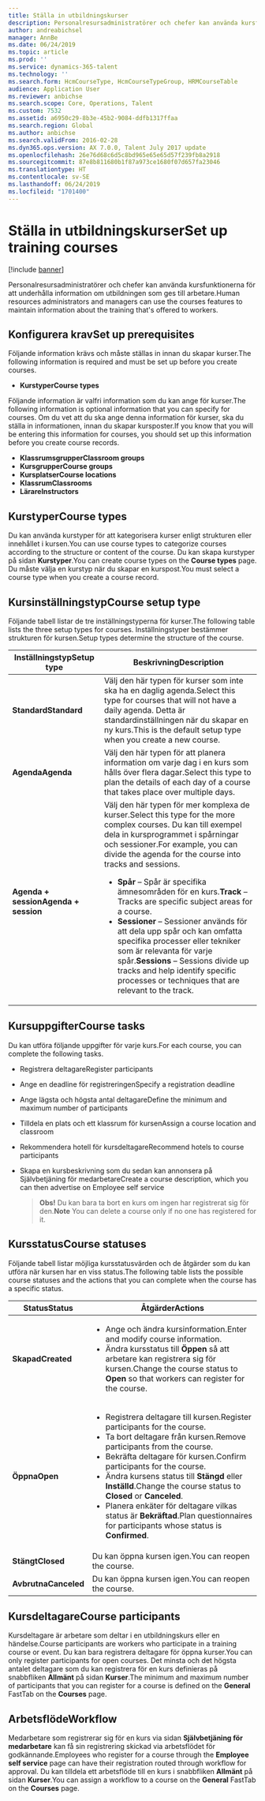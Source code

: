 ```yaml
---
title: Ställa in utbildningskurser
description: Personalresursadministratörer och chefer kan använda kursfunktionerna för att underhålla information om utbildningen som ges till arbetare.
author: andreabichsel
manager: AnnBe
ms.date: 06/24/2019
ms.topic: article
ms.prod: ''
ms.service: dynamics-365-talent
ms.technology: ''
ms.search.form: HcmCourseType, HcmCourseTypeGroup, HRMCourseTable
audience: Application User
ms.reviewer: anbichse
ms.search.scope: Core, Operations, Talent
ms.custom: 7532
ms.assetid: a6950c29-8b3e-45b2-9084-ddfb1317ffaa
ms.search.region: Global
ms.author: anbichse
ms.search.validFrom: 2016-02-28
ms.dyn365.ops.version: AX 7.0.0, Talent July 2017 update
ms.openlocfilehash: 26e76d68c6d5c8bd965e65e65d57f239fb8a2918
ms.sourcegitcommit: 87e8b811680b1f87a973ce1680f07d657fa23046
ms.translationtype: HT
ms.contentlocale: sv-SE
ms.lasthandoff: 06/24/2019
ms.locfileid: "1701400"
---
```

# <a name="set-up-training-courses"></a><span data-ttu-id="77f58-103">Ställa in utbildningskurser</span><span class="sxs-lookup"><span data-stu-id="77f58-103">Set up training courses</span></span>

[!include [banner](includes/banner.md)]

<span data-ttu-id="77f58-104">Personalresursadministratörer och chefer kan använda kursfunktionerna för att underhålla information om utbildningen som ges till arbetare.</span><span class="sxs-lookup"><span data-stu-id="77f58-104">Human resources administrators and managers can use the courses features to maintain information about the training that's offered to workers.</span></span>

 <a name="set-up-prerequisites"></a><span data-ttu-id="77f58-105"> Konfigurera krav</span><span class="sxs-lookup"><span data-stu-id="77f58-105">Set up prerequisites</span></span>
---------------------

<span data-ttu-id="77f58-106">Följande information krävs och måste ställas in innan du skapar kurser.</span><span class="sxs-lookup"><span data-stu-id="77f58-106">The following information is required and must be set up before you create courses.</span></span>
-   <span data-ttu-id="77f58-107">**Kurstyper**</span><span class="sxs-lookup"><span data-stu-id="77f58-107">**Course types**</span></span>

<span data-ttu-id="77f58-108">Följande information är valfri information som du kan ange för kurser.</span><span class="sxs-lookup"><span data-stu-id="77f58-108">The following information is optional information that you can specify for courses.</span></span> <span data-ttu-id="77f58-109">Om du vet att du ska ange denna information för kurser, ska du ställa in informationen, innan du skapar kursposter.</span><span class="sxs-lookup"><span data-stu-id="77f58-109">If you know that you will be entering this information for courses, you should set up this information before you create course records.</span></span>
-   <span data-ttu-id="77f58-110">**Klassrumsgrupper**</span><span class="sxs-lookup"><span data-stu-id="77f58-110">**Classroom groups**</span></span>
-   <span data-ttu-id="77f58-111">**Kursgrupper**</span><span class="sxs-lookup"><span data-stu-id="77f58-111">**Course groups**</span></span>
-   <span data-ttu-id="77f58-112">**Kursplatser**</span><span class="sxs-lookup"><span data-stu-id="77f58-112">**Course locations**</span></span>
-   <span data-ttu-id="77f58-113">**Klassrum**</span><span class="sxs-lookup"><span data-stu-id="77f58-113">**Classrooms**</span></span>
-   <span data-ttu-id="77f58-114">**Lärare**</span><span class="sxs-lookup"><span data-stu-id="77f58-114">**Instructors**</span></span>

## <a name="course-types"></a><span data-ttu-id="77f58-115">Kurstyper</span><span class="sxs-lookup"><span data-stu-id="77f58-115">Course types</span></span>
<span data-ttu-id="77f58-116">Du kan använda kurstyper för att kategorisera kurser enligt strukturen eller innehållet i kursen.</span><span class="sxs-lookup"><span data-stu-id="77f58-116">You can use course types to categorize courses according to the structure or content of the course.</span></span> <span data-ttu-id="77f58-117">Du kan skapa kurstyper på sidan **Kurstyper**.</span><span class="sxs-lookup"><span data-stu-id="77f58-117">You can create course types on the **Course types** page.</span></span> <span data-ttu-id="77f58-118">Du måste välja en kurstyp när du skapar en kurspost.</span><span class="sxs-lookup"><span data-stu-id="77f58-118">You must select a course type when you create a course record.</span></span>

## <a name="course-setup-type"></a><span data-ttu-id="77f58-119">Kursinställningstyp</span><span class="sxs-lookup"><span data-stu-id="77f58-119">Course setup type</span></span>
<span data-ttu-id="77f58-120">Följande tabell listar de tre inställningstyperna för kurser.</span><span class="sxs-lookup"><span data-stu-id="77f58-120">The following table lists the three setup types for courses.</span></span> <span data-ttu-id="77f58-121">Inställningstyper bestämmer strukturen för kursen.</span><span class="sxs-lookup"><span data-stu-id="77f58-121">Setup types determine the structure of the course.</span></span>

<table>
<thead>
<tr class="header">
<th><span data-ttu-id="77f58-122">Inställningstyp</span><span class="sxs-lookup"><span data-stu-id="77f58-122">Setup type</span></span></th>
<th><span data-ttu-id="77f58-123">Beskrivning</span><span class="sxs-lookup"><span data-stu-id="77f58-123">Description</span></span></th>
</tr>
</thead>
<tbody>
<tr class="odd">
<td><span data-ttu-id="77f58-124"><strong>Standard</strong></span><span class="sxs-lookup"><span data-stu-id="77f58-124"><strong>Standard</strong></span></span></td>
<td><span data-ttu-id="77f58-125">Välj den här typen för kurser som inte ska ha en daglig agenda.</span><span class="sxs-lookup"><span data-stu-id="77f58-125">Select this type for courses that will not have a daily agenda.</span></span> <span data-ttu-id="77f58-126">Detta är standardinställningen när du skapar en ny kurs.</span><span class="sxs-lookup"><span data-stu-id="77f58-126">This is the default setup type when you create a new course.</span></span></td>
</tr>
<tr class="even">
<td><span data-ttu-id="77f58-127"><strong>Agenda</strong></span><span class="sxs-lookup"><span data-stu-id="77f58-127"><strong>Agenda</strong></span></span></td>
<td><span data-ttu-id="77f58-128">Välj den här typen för att planera information om varje dag i en kurs som hålls över flera dagar.</span><span class="sxs-lookup"><span data-stu-id="77f58-128">Select this type to plan the details of each day of a course that takes place over multiple days.</span></span></td>
</tr>
<tr class="odd">
<td><span data-ttu-id="77f58-129"><strong>Agenda + session</strong></span><span class="sxs-lookup"><span data-stu-id="77f58-129"><strong>Agenda + session</strong></span></span></td>
<td><span data-ttu-id="77f58-130">Välj den här typen för mer komplexa de kurser.</span><span class="sxs-lookup"><span data-stu-id="77f58-130">Select this type for the more complex courses.</span></span> <span data-ttu-id="77f58-131">Du kan till exempel dela in kursprogrammet i spårningar och sessioner.</span><span class="sxs-lookup"><span data-stu-id="77f58-131">For example, you can divide the agenda for the course into tracks and sessions.</span></span>
<ul>
<li><span data-ttu-id="77f58-132"><strong>Spår</strong> – Spår är specifika ämnesområden för en kurs.</span><span class="sxs-lookup"><span data-stu-id="77f58-132"><strong>Track</strong> – Tracks are specific subject areas for a course.</span></span></li>
<li><span data-ttu-id="77f58-133"><strong>Sessioner</strong> – Sessioner används för att dela upp spår och kan omfatta specifika processer eller tekniker som är relevanta för varje spår.</span><span class="sxs-lookup"><span data-stu-id="77f58-133"><strong>Sessions</strong> – Sessions divide up tracks and help identify specific processes or techniques that are relevant to the track.</span></span></li>
</ul></td>
</tr>
</tbody>
</table>

## <a name="course-tasks"></a><span data-ttu-id="77f58-134">Kursuppgifter</span><span class="sxs-lookup"><span data-stu-id="77f58-134">Course tasks</span></span>
<span data-ttu-id="77f58-135">Du kan utföra följande uppgifter för varje kurs.</span><span class="sxs-lookup"><span data-stu-id="77f58-135">For each course, you can complete the following tasks.</span></span>
- <span data-ttu-id="77f58-136">Registrera deltagare</span><span class="sxs-lookup"><span data-stu-id="77f58-136">Register participants</span></span>
- <span data-ttu-id="77f58-137">Ange en deadline för registreringen</span><span class="sxs-lookup"><span data-stu-id="77f58-137">Specify a registration deadline</span></span>
- <span data-ttu-id="77f58-138">Ange lägsta och högsta antal deltagare</span><span class="sxs-lookup"><span data-stu-id="77f58-138">Define the minimum and maximum number of participants</span></span>
- <span data-ttu-id="77f58-139">Tilldela en plats och ett klassrum för kursen</span><span class="sxs-lookup"><span data-stu-id="77f58-139">Assign a course location and classroom</span></span>
- <span data-ttu-id="77f58-140">Rekommendera hotell för kursdeltagare</span><span class="sxs-lookup"><span data-stu-id="77f58-140">Recommend hotels to course participants</span></span>
- <span data-ttu-id="77f58-141">Skapa en kursbeskrivning som du sedan kan annonsera på Självbetjäning för medarbetare</span><span class="sxs-lookup"><span data-stu-id="77f58-141">Create a course description, which you can then advertise on Employee self service</span></span>

  ><span data-ttu-id="77f58-142">**Obs!** Du kan bara ta bort en kurs om ingen har registrerat sig för den.</span><span class="sxs-lookup"><span data-stu-id="77f58-142">**Note** You can delete a course only if no one has registered for it.</span></span> 

## <a name="course-statuses"></a><span data-ttu-id="77f58-143">Kursstatus</span><span class="sxs-lookup"><span data-stu-id="77f58-143">Course statuses</span></span>
<span data-ttu-id="77f58-144">Följande tabell listar möjliga kursstatusvärden och de åtgärder som du kan utföra när kursen har en viss status.</span><span class="sxs-lookup"><span data-stu-id="77f58-144">The following table lists the possible course statuses and the actions that you can complete when the course has a specific status.</span></span>

<table>
<thead>
<tr class="header">
<th><span data-ttu-id="77f58-145">Status</span><span class="sxs-lookup"><span data-stu-id="77f58-145">Status</span></span></th>
<th><span data-ttu-id="77f58-146">Åtgärder</span><span class="sxs-lookup"><span data-stu-id="77f58-146">Actions</span></span></th>
</tr>
</thead>
<tbody>
<tr class="odd">
<td><span data-ttu-id="77f58-147"><strong>Skapad</strong></span><span class="sxs-lookup"><span data-stu-id="77f58-147"><strong>Created</strong></span></span></td>
<td><ul>
<li><span data-ttu-id="77f58-148">Ange och ändra kursinformation.</span><span class="sxs-lookup"><span data-stu-id="77f58-148">Enter and modify course information.</span></span></li>
<li><span data-ttu-id="77f58-149">Ändra kursstatus till <strong>Öppen</strong> så att arbetare kan registrera sig för kursen.</span><span class="sxs-lookup"><span data-stu-id="77f58-149">Change the course status to <strong>Open</strong> so that workers can register for the course.</span></span></li>
</ul></td>
</tr>
<tr class="even">
<td><span data-ttu-id="77f58-150"><strong>Öppna</strong></span><span class="sxs-lookup"><span data-stu-id="77f58-150"><strong>Open</strong></span></span></td>
<td><ul>
<li><span data-ttu-id="77f58-151">Registrera deltagare till kursen.</span><span class="sxs-lookup"><span data-stu-id="77f58-151">Register participants for the course.</span></span></li>
<li><span data-ttu-id="77f58-152">Ta bort deltagare från kursen.</span><span class="sxs-lookup"><span data-stu-id="77f58-152">Remove participants from the course.</span></span></li>
<li><span data-ttu-id="77f58-153">Bekräfta deltagare för kursen.</span><span class="sxs-lookup"><span data-stu-id="77f58-153">Confirm participants for the course.</span></span></li>
<li><span data-ttu-id="77f58-154">Ändra kursens status till <strong>Stängd</strong> eller <strong>Inställd</strong>.</span><span class="sxs-lookup"><span data-stu-id="77f58-154">Change the course status to <strong>Closed</strong> or <strong>Canceled</strong>.</span></span></li>
<li><span data-ttu-id="77f58-155">Planera enkäter för deltagare vilkas status är <strong>Bekräftad</strong>.</span><span class="sxs-lookup"><span data-stu-id="77f58-155">Plan questionnaires for participants whose status is <strong>Confirmed</strong>.</span></span></li>
</ul></td>
</tr>
<tr class="odd">
<td><span data-ttu-id="77f58-156"><strong>Stängt</strong></span><span class="sxs-lookup"><span data-stu-id="77f58-156"><strong>Closed</strong></span></span></td>
<td><span data-ttu-id="77f58-157">Du kan öppna kursen igen.</span><span class="sxs-lookup"><span data-stu-id="77f58-157">You can reopen the course.</span></span></td>
</tr>
<tr class="even">
<td><span data-ttu-id="77f58-158"><strong>Avbrutna</strong></span><span class="sxs-lookup"><span data-stu-id="77f58-158"><strong>Canceled</strong></span></span></td>
<td><span data-ttu-id="77f58-159">Du kan öppna kursen igen.</span><span class="sxs-lookup"><span data-stu-id="77f58-159">You can reopen the course.</span></span></td>
</tr>
</tbody>
</table>

## <a name="course-participants"></a><span data-ttu-id="77f58-160">Kursdeltagare</span><span class="sxs-lookup"><span data-stu-id="77f58-160">Course participants</span></span>
<span data-ttu-id="77f58-161">Kursdeltagare är arbetare som deltar i en utbildningskurs eller en händelse.</span><span class="sxs-lookup"><span data-stu-id="77f58-161">Course participants are workers who participate in a training course or event.</span></span> <span data-ttu-id="77f58-162">Du kan bara registrera deltagare för öppna kurser.</span><span class="sxs-lookup"><span data-stu-id="77f58-162">You can only register participants for open courses.</span></span> <span data-ttu-id="77f58-163">Det minsta och det högsta antalet deltagare som du kan registrera för en kurs definieras på snabbfliken **Allmänt** på sidan **Kurser**.</span><span class="sxs-lookup"><span data-stu-id="77f58-163">The minimum and maximum number of participants that you can register for a course is defined on the **General** FastTab on the **Courses** page.</span></span>

<a name="workflow"></a><span data-ttu-id="77f58-164">Arbetsflöde</span><span class="sxs-lookup"><span data-stu-id="77f58-164">Workflow</span></span>
--------

<span data-ttu-id="77f58-165">Medarbetare som registrerar sig för en kurs via sidan **Självbetjäning för medarbetare** kan få sin registrering skickad via arbetsflödet för godkännande.</span><span class="sxs-lookup"><span data-stu-id="77f58-165">Employees who register for a course through the **Employee self service** page can have their registration routed through workflow for approval.</span></span> <span data-ttu-id="77f58-166">Du kan tilldela ett arbetsflöde till en kurs i snabbfliken **Allmänt** på sidan **Kurser**.</span><span class="sxs-lookup"><span data-stu-id="77f58-166">You can assign a workflow to a course on the **General** FastTab on the **Courses** page.</span></span>





